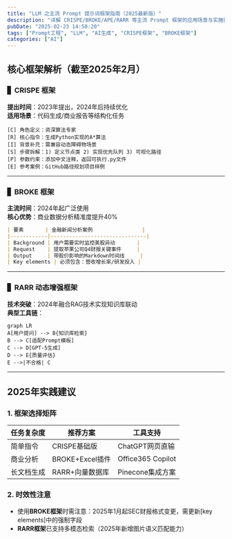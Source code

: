 ```yaml
---
title: "LLM 之主流 Prompt 提示词框架指南（2025最新版）"
description: "详解 CRISPE/BROKE/APE/RARR 等主流 Prompt 框架的应用场景与实施要点"
pubDate: "2025-02-23 14:50:20"
tags: ["Prompt工程", "LLM", "AI生成", "CRISPE框架", "BROKE框架"]
categories: ["AI"]
---
```


[//]: # (正文开始)

## 核心框架解析（截至2025年2月）

### ▋ CRISPE 框架
**提出时间**：2023年提出，2024年后持续优化  
**适用场景**：代码生成/商业报告等结构化任务

```text
[C] 角色定义：资深算法专家  
[R] 核心指令：生成Python实现的A*算法  
[I] 背景补充：需兼容动态障碍物场景  
[S] 步骤拆解：1) 定义节点类 2) 实现优先队列 3) 可视化路径  
[P] 参数约束：添加中文注释，返回可执行.py文件  
[E] 参考案例：GitHub路径规划项目样例
```

---

### ▋ BROKE 框架
**主流时间**：2024年起广泛使用  
**核心优势**：商业数据分析精准度提升40%

```markdown
| 要素       | 金融新闻分析案例                |
|------------|-------------------------------|
| Background | 用户需要实时监控美股异动       |
| Request    | 提取苹果公司Q4财报关键事件     | 
| Output     | 带股价影响的Markdown时间线     |
| Key elements | 必须包含：营收增长率/研发投入 |
```

---

### ▋ RARR 动态增强框架
**技术突破**：2024年融合RAG技术实现知识库联动  
**典型工具链**：
```mermaid
graph LR
A[用户提问] --> B{知识库检索}
B --> C[适配Prompt模板]
C --> D[GPT-5生成]
D --> E{质量评估}
E -->|不合格| C
```

---

## 2025年实践建议

### 1. 框架选择矩阵
| 任务复杂度 | 推荐方案               | 工具支持           |
|------------|------------------------|--------------------|
| 简单指令   | CRISPE基础版           | ChatGPT网页直输    |
| 商业分析   | BROKE+Excel插件        | Office365 Copilot  |
| 长文档生成 | RARR+向量数据库        | Pinecone集成方案   |

### 2. 时效性注意
- 使用**BROKE框架**时需注意：2025年1月起SEC财报格式变更，需更新[key elements]中的强制字段
- **RARR框架**已支持多模态检索（2025年新增图片语义匹配能力）

